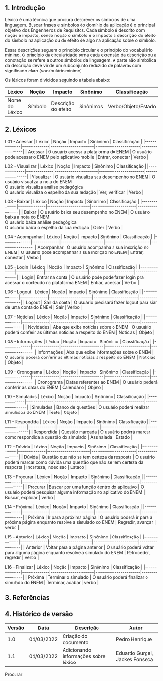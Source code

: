 ## 1. Introdução

Léxico é uma técnica que procura descrever os símbolos de uma linguagem. Buscar frases e símbolos do domínio da aplicação é o principal objetivo dos Engenheiros de Requisitos. Cada símbolo é descrito com noção e impacto, sendo noção o símbolo e o impacto a descrição do efeito do símbolo na aplicação ou do efeito de algo na aplicação sobre o símbolo.

Essas descrições seguem o princípio circular e o princípio do vocabulário mínimo. O princípio da circularidade torna cada extensão da descrição ou a conotação se refere a outros símbolos da linguagem. A parte não simbólica da descrição deve vir de um subconjunto reduzido de palavras com significado claro (vocabulário mínimo).

Os léxicos foram divididos seguindo a tabela abaixo:

| Léxico       | Noção        | Impacto              | Sinônimo              | Classificação   |
|--------------|--------------|----------------------|-----------------------|-----------------|
| Nome do Léxico| Símbolo     | Descrição do efeito  | Sinônimos             | Verbo/Objeto/Estado |

## 2. Léxicos

L01 - Acessar
| Léxico       | Noção        | Impacto              | Sinônimo              | Classificação   |
|--------------|--------------|----------------------|-----------------------|-----------------|
| Acessar  | O usuário acessa a plataforma do ENEM   | O usuário pode acessar o ENEM pelo aplicativo mobile  | Entrar, conectar  | Verbo  |

L02 - Visualizar
| Léxico       | Noção        | Impacto              | Sinônimo              | Classificação   |
|--------------|--------------|----------------------|-----------------------|-----------------|
| Visualizar | O usuário visualiza seu desempenho no ENEM  | O usuário visualiza a nota do ENEM <br> O usuário visualiza análise pedagógica <br> O usuário visualiza o espelho da sua redação  | Ver, verificar | Verbo  |

L03 - Baixar
| Léxico       | Noção        | Impacto              | Sinônimo              | Classificação   |
|--------------|--------------|----------------------|-----------------------|-----------------|
| Baixar | O usuário baixa seu desempenho no ENEM  | O usuário baixa a nota do ENEM <br> O usuário baixa análise pedagógica <br> O usuário baixa o espelho da sua redação  | Obter | Verbo  |

L04 - Acompanhar
| Léxico       | Noção        | Impacto              | Sinônimo              | Classificação   |
|--------------|--------------|----------------------|-----------------------|-----------------|
| Acompanhar  | O usuário acompanha a sua inscrição no ENEM   | O usuário pode acompanhar a sua incrição no ENEM  | Entrar, conectar  | Verbo  |

L05 - Login
| Léxico       | Noção        | Impacto              | Sinônimo              | Classificação   |
|--------------|--------------|----------------------|-----------------------|-----------------|
| Login  | Entrar na conta   | O usuário pode pode fazer login pra acessar o conteudo na plataforma ENEM  | Entrar, acessar  | Verbo  |

L06 - Logout
| Léxico       | Noção        | Impacto              | Sinônimo              | Classificação   |
|--------------|--------------|----------------------|-----------------------|-----------------|
| Logout  | Sair da conta   | O usuário precisará fazer logout para siar de uma conta do ENEM  | Sair  | Verbo  |

L07 - Notícias
| Léxico       | Noção        | Impacto              | Sinônimo              | Classificação   |
|--------------|--------------|----------------------|-----------------------|-----------------|
| Novidades  | Aba que exibe notícias sobre o ENEM   | O usuário poderá conferir as últimas notícias a respeito do ENEM  | Notícias  | Objeto  |

L08 - Informações
| Léxico       | Noção        | Impacto              | Sinônimo              | Classificação   |
|--------------|--------------|----------------------|-----------------------|-----------------|
| Informações  | Aba que exibe informações sobre o ENEM   | O usuário poderá conferir as últimas notícias a respeito do ENEM  | Notícias  | Objeto  |

L09 - Cronograma
| Léxico       | Noção        | Impacto              | Sinônimo              | Classificação   |
|--------------|--------------|----------------------|-----------------------|-----------------|
| Cronograma  | Datas referentes ao ENEM   | O usuário poderá conferir as datas do ENEM  | Calendário  | Objeto  |

L10 - Simulados
| Léxico       | Noção        | Impacto              | Sinônimo              | Classificação   |
|--------------|--------------|----------------------|-----------------------|-----------------|
| Simulados  | Banco de questões   | O usuário poderá realizar simulados do ENEM  | Teste  | Objeto  |

L11 - Respondida
| Léxico       | Noção        | Impacto              | Sinônimo              | Classificação   |
|--------------|--------------|----------------------|-----------------------|-----------------|
| Respondida  | Questão marcada   | O usuário poderá marcar como respondida a questão do simulado  | Assinalada  | Estado  |

L12 - Dúvida
| Léxico       | Noção        | Impacto              | Sinônimo              | Classificação   |
|--------------|--------------|----------------------|-----------------------|-----------------|
| Dúvida  | Questão que não se tem certeza da resposta   | O usuário poderá marcar como dúvida uma questão que não se tem certeza da resposta  | Incerteza, indecisão  | Estado  |

L13 - Procurar
| Léxico       | Noção        | Impacto              | Sinônimo              | Classificação   |
|--------------|--------------|----------------------|-----------------------|-----------------|
| Procurar  | Buscar por uma função dentro do aplicativo   | O usuário poderá pesquisar alguma informação no aplicativo do ENEM | Buscar, explorar  | verbo  |

L14 - Próxima
| Léxico       | Noção        | Impacto              | Sinônimo              | Classificação   |
|--------------|--------------|----------------------|-----------------------|-----------------|
| Próxima  | Ir para a próxima página   | O usuário poderá ir para a próxima página enquanto resolve a simulado do ENEM | Regredir, avançar  | verbo  |

L15 - Anterior
| Léxico       | Noção        | Impacto              | Sinônimo              | Classificação   |
|--------------|--------------|----------------------|-----------------------|-----------------|
| Anterior  | Voltar para a página anterior   | O usuário poderá voltar para alguma página enquanto resolve a simulado do ENEM | Retroceder, regredir  | verbo  |

L16 - Finalizar
| Léxico       | Noção        | Impacto              | Sinônimo              | Classificação   |
|--------------|--------------|----------------------|-----------------------|-----------------|
| Próxima  | Terminar o simulado  | O usuário poderá finalizar o simulado do ENEM | Terminar, acabar  | verbo  |

## 3. Referências

## 4. Histórico de versão

| Versão | Data       | Descrição                | Autor           |
|--------|------------|--------------------------|-----------------|
| 1.0    | 04/03/2022 | Criação do documento     | Pedro Henrique  |
| 1.1    | 04/03/2022 | Adicionando informações sobre léxico     | Eduardo Gurgel, Jackes Fonseca  |


Procurar
